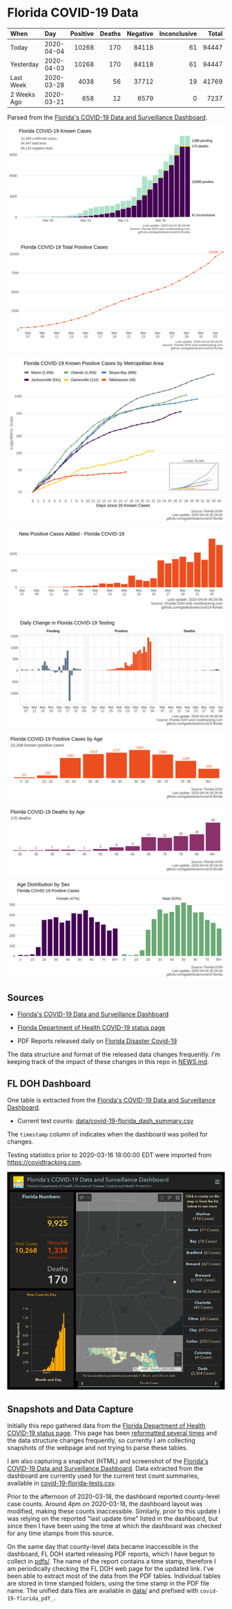
Florida COVID-19 Data
=====================

| When        | Day        |  Positive|  Deaths|  Negative|  Inconclusive|  Total|  Pending|
|:------------|:-----------|---------:|-------:|---------:|-------------:|------:|--------:|
| Today       | 2020-04-04 |     10268|     170|     84118|            61|  94447|     1388|
| Yesterday   | 2020-04-03 |     10268|     170|     84118|            61|  94447|     1388|
| Last Week   | 2020-03-28 |      4038|      56|     37712|            19|  41769|     1302|
| 2 Weeks Ago | 2020-03-21 |       658|      12|      6579|             0|   7237|     1002|

Parsed from the [Florida's COVID-19 Data and Surveillance Dashboard](https://fdoh.maps.arcgis.com/apps/opsdashboard/index.html#/8d0de33f260d444c852a615dc7837c86).

![](plots/covid-19-florida-testing.png)

![](plots/covid-19-florida-total-positive.png)

![](plots/covid-19-florida-county-top-6.png)

![](plots/covid-19-florida-change-new-cases.png)

![](plots/covid-19-florida-daily-test-changes.png)

![](plots/covid-19-florida-age.png)

![](plots/covid-19-florida-age-deaths.png)

![](plots/covid-19-florida-age-sex.png)

Sources
-------

-   [Florida's COVID-19 Data and Surveillance Dashboard](https://fdoh.maps.arcgis.com/apps/opsdashboard/index.html#/8d0de33f260d444c852a615dc7837c86)

-   [Florida Department of Health COVID-19 status page](http://www.floridahealth.gov/diseases-and-conditions/COVID-19/)

-   PDF Reports released daily on [Florida Disaster Covid-19](http://www.floridahealth.gov/diseases-and-conditions/COVID-19/)

The data structure and format of the released data changes frequently. I'm keeping track of the impact of these changes in this repo in [NEWS.md](NEWS.md).

FL DOH Dashboard
----------------

One table is extracted from the [Florida's COVID-19 Data and Surveillance Dashboard](https://fdoh.maps.arcgis.com/apps/opsdashboard/index.html#/8d0de33f260d444c852a615dc7837c86).

-   Current test counts: [data/covid-19-florida\_dash\_summary.csv](data/covid-19-florida_dash_summary.csv)

The `timestamp` column of indicates when the dashboard was polled for changes.

Testing statistics prior to 2020-03-16 18:00:00 EDT were imported from <https://covidtracking.com>.

![](screenshots/fodh_maps_arcgis_com__apps__opsdashboard.png)

Snapshots and Data Capture
--------------------------

Initially this repo gathered data from the [Florida Department of Health COVID-19 status page](http://www.floridahealth.gov/diseases-and-conditions/COVID-19/). This page has been [reformatted several times](screenshots/floridahealth_gov__diseases-and-conditions__COVID-19.png) and the data structure changes frequently, so currently I am collecting snapshots of the webpage and not trying to parse these tables.

I am also capturing a snapshot (HTML) and screenshot of the [Florida's COVID-19 Data and Surveillance Dashboard](https://fdoh.maps.arcgis.com/apps/opsdashboard/index.html#/8d0de33f260d444c852a615dc7837c86). Data extracted from the dashboard are currently used for the current test count summaries, available in [covid-19-florida-tests.csv](covid-19-florida-tests.csv).

Prior to the afternoon of 2020-03-18, the dashboard reported county-level case counts. Around 4pm on 2020-03-18, the dashboard layout was modified, making these counts inaccessible. Similarly, prior to this update I was relying on the reported "last update time" listed in the dashboard, but since then I have been using the time at which the dashboard was checked for any time stamps from this source.

On the same day that county-level data became inaccessible in the dashboard, FL DOH started releasing PDF reports, which I have begun to collect in [pdfs/](pdfs/). The name of the report contains a time stamp, therefore I am periodically checking the FL DOH web page for the updated link. I've been able to extract most of the data from the PDF tables. Individual tables are stored in time stamped folders, using the time stamp in the PDF file name. The unified data files are available in [data/](data/) and prefixed with `covid-19-florida_pdf_`.
